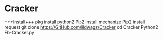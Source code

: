 # Cracker
+++Install+++
pkg install python2
Pip2 install mechanize
Pip2 install request
git clone https://GitHub.com/lildwagz/Cracker
cd Cracker
Python2 Fb-Cracker.py
